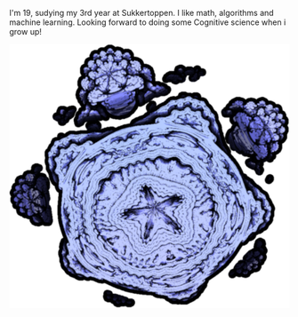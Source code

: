 I'm 19, sudying my 3rd year at Sukkertoppen. I like math, algorithms and machine learning. Looking forward to doing some Cognitive science when i grow up!

![](https://raw.githubusercontent.com/unic0rn9k/wowitsaraytracer/master/logo.png)
